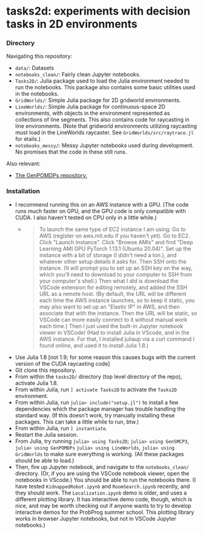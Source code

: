 # tasks2d: experiments with decision tasks in 2D environments

### Directory

Navigating this repository:
- `data/`: Datasets
- `notebooks_clean/`: Fairly clean Jupyter notebooks.
- `Tasks2D/`: Julia package used to load the Julia environment needed to run the notebooks.
    This package also contains some basic utilities used in the notebooks.
- `GridWorlds/`: Simple Julia package for 2D gridworld environments.
- `LineWorlds/`: Simple Julia package for continuous-space 2D environments, with objects in the environment represented as collections of line segments.  This also contains
code for raycasting in line environments.  (Note that gridworld environments
utilizing raycasting must load in the LineWorlds raycaster. See `GridWorlds/src/raytrace.jl` for etails.)
- `notebooks_messy/`: Messy Jupyter notebooks used during development.  No promises that the code in these still runs.

Also relevant:
- [The GenPOMDPs repository.](https://github.com/probcomp/GenPOMDPs.jl)

### Installation

- I recommend running this on an AWS instance with a GPU.  (The code runs much faster on GPU, and the GPU code is only compatible
  with CUDA.  I also haven't tested on CPU only in a little while.)
  - > To launch the same type of EC2 instance I am using:
        Go to AWS (register on aws.mit.edu if you haven't yet).  Go to EC2.  Click "Launch Instance".  Click "Browse AMIs" and find "Deep Learning AMI GPU PyTorch 1.13.1 (Ubuntu 20.04)".
        Set up the instance with a bit of storage (I didn't need a ton.), and whatever other setup details it asks for.  Then SSH onto the instance.  (It will prompt you to set up an SSH key
        on the way, which you'll need to download to your computer to SSH from your computer's shell.)  Then what I did is download the VSCode extension for editing remotely, and added the SSH URL as a remote host.  (By default, the URL will be different each time the AWS instance launches, so to keep it static, you may also want to set up an "Elastic IP" in AWS, and then associate that with the instance.  Then the URL will be static, so VSCode can more easily connect to it without manual work each time.)  Then I just used the built-in Jupyter notebook viewer in VSCode!  (Had to install Julia in VScode, and in the AWS instance.  For that, I installed juliaup via a curl command I found online, and used it to install Julia 1.8.)
- Use Julia 1.8 [not 1.9; for some reason this causes bugs with the current version of the CUDA raycasting code]
- Git clone this repository.
- From within the `tasks2D/` directory (top level directory of the repo), activate Julia 1.8.
- From within Julia, run `] activate Tasks2D` to activate the `Tasks2D` environment.
- From within Julia, run `julia> include("setup.jl")` to install a few dependencies which the package
  manager has trouble handling the standard way.  (If this doesn't work, try manually installing these packages.
  This can take a little while to run, btw.)
- From within Julia, run `] instantiate`.
- Restart the Julia session.
- From Julia, try running `julia> using Tasks2D`; `julia> using GenSMCP3`, `julia> using GenPOMDPs` `julia> using LineWorlds`, `julia> using GridWorlds` to make sure everything is working.
  (All these packages should be able to load.)
- Then, fire up Jupyter notebook, and navigate to the `notebooks_clean/` directory.  (Or, if you are using the VSCode notebook viewer, open the notebooks in VScode.)  You should be able to run the notebooks there.
  (I have tested `KidnappedRobot.ipynb` and `RoomSearch.ipynb` recently, and they should work.  The `Localization.ipynb` demo is older,
  and uses a different plotting library.  It has interactive demo code, though, which is nice, and may be worth checking out if anyone
  wants to try to develop interactive demos for the ProbProg summer school.  This plotting library works in browser Jupyter notebooks, but not in VSCode Jupyter notebooks.)